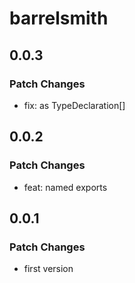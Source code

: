 # barrelsmith

## 0.0.3

### Patch Changes

- fix: as TypeDeclaration[]

## 0.0.2

### Patch Changes

- feat: named exports

## 0.0.1

### Patch Changes

- first version
